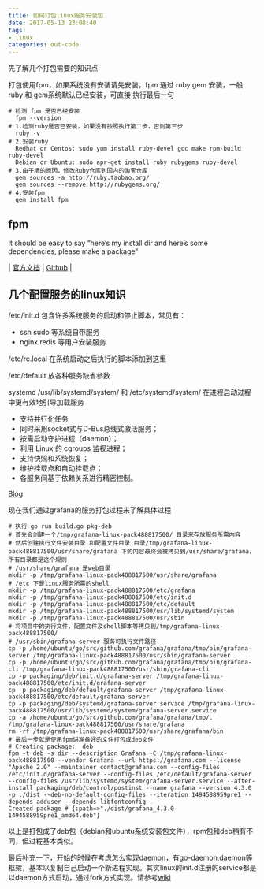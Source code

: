 ```yaml
---
title: 如何打包linux服务安装包
date: 2017-05-13 23:08:40
tags:
- linux
categories: out-code
---
```


先了解几个打包需要的知识点

打包使用fpm，如果系统没有安装请先安装，fpm 通过 ruby gem 安装，一般ruby 和 gem系统默认已经安装，可直接 执行最后一句

``` code
# 检测 fpm 是否已经安装
  fpm --version
# 1.检测ruby是否已安装，如果没有按照执行第二步，否则第三步
  ruby -v
# 2.安装ruby
  Redhat or Centos: sudo yum install ruby-devel gcc make rpm-build ruby-devel
  Debian or Ubuntu: sudo apr-get install ruby rubygems ruby-devel
# 3.由于墙的原因，修改Ruby仓库到国内的淘宝仓库
  gem sources -a http://ruby.taobao.org/
  gem sources --remove http://rubygems.org/
# 4.安装fpm
  gem install fpm
```
fpm  
---
It should be easy to say “here’s my install dir and here’s some dependencies; please make a package”

\| [官方文档](https://fpm.readthedocs.io/en/latest/)  | [Github](https://github.com/jordansissel/fpm)    |

几个配置服务的linux知识
---
/etc/init.d 包含许多系统服务的启动和停止脚本，常见有：
- ssh sudo 等系统自带服务
- nginx redis 等用户安装服务

/etc/rc.local 在系统启动之后执行的脚本添加到这里

/etc/default 放各种服务缺省参数

systemd  /usr/lib/systemd/system/ 和 /etc/systemd/system/  在进程启动过程中更有效地引导加载服务
- 支持并行化任务
- 同时采用socket式与D-Bus总线式激活服务；
- 按需启动守护进程（daemon）；
- 利用 Linux 的 cgroups 监视进程；
- 支持快照和系统恢复；
- 维护挂载点和自动挂载点；
- 各服务间基于依赖关系进行精密控制。

[Blog](https://blog.linuxeye.cn/400.html)

现在我们通过grafana的服务打包过程来了解具体过程

``` code
# 执行 go run build.go pkg-deb
# 首先会创建一个/tmp/grafana-linux-pack488817500/ 目录来存放服务所需内容
# 然后创建执行文件安装目录 和配置文件目录 目录/tmp/grafana-linux-pack488817500/usr/share/grafana 下的内容最终会被拷贝到/usr/share/grafana，所有目录都是这个规则
# /usr/share/grafana 是web目录
mkdir -p /tmp/grafana-linux-pack488817500/usr/share/grafana
# /etc 下是linux服务所需的shell
mkdir -p /tmp/grafana-linux-pack488817500/etc/grafana
mkdir -p /tmp/grafana-linux-pack488817500/etc/init.d
mkdir -p /tmp/grafana-linux-pack488817500/etc/default
mkdir -p /tmp/grafana-linux-pack488817500/usr/lib/systemd/system
mkdir -p /tmp/grafana-linux-pack488817500/usr/sbin
# 将项目中的执行文件，配置文件及shell脚本等拷贝到/tmp/grafana-linux-pack488817500/
# /usr/sbin/grafana-server 服务可执行文件路径
cp -p /home/ubuntu/go/src/github.com/grafana/grafana/tmp/bin/grafana-server /tmp/grafana-linux-pack488817500/usr/sbin/grafana-server
cp -p /home/ubuntu/go/src/github.com/grafana/grafana/tmp/bin/grafana-cli /tmp/grafana-linux-pack488817500/usr/sbin/grafana-cli
cp -p packaging/deb/init.d/grafana-server /tmp/grafana-linux-pack488817500/etc/init.d/grafana-server
cp -p packaging/deb/default/grafana-server /tmp/grafana-linux-pack488817500/etc/default/grafana-server
cp -p packaging/deb/systemd/grafana-server.service /tmp/grafana-linux-pack488817500/usr/lib/systemd/system/grafana-server.service
cp -a /home/ubuntu/go/src/github.com/grafana/grafana/tmp/. /tmp/grafana-linux-pack488817500/usr/share/grafana
rm -rf /tmp/grafana-linux-pack488817500/usr/share/grafana/bin
# 最后一步就是使用fpm讲准备好的文件打包成deb文件
# Creating package:  deb
fpm -t deb -s dir --description Grafana -C /tmp/grafana-linux-pack488817500 --vendor Grafana --url https://grafana.com --license "Apache 2.0" --maintainer contact@grafana.com --config-files /etc/init.d/grafana-server --config-files /etc/default/grafana-server --config-files /usr/lib/systemd/system/grafana-server.service --after-install packaging/deb/control/postinst --name grafana --version 4.3.0 -p ./dist --deb-no-default-config-files --iteration 1494588959pre1 --depends adduser --depends libfontconfig .
Created package # {:path=>"./dist/grafana_4.3.0-1494588959pre1_amd64.deb"}
```

以上是打包成了deb包（debian和ubuntu系统安装包文件），rpm包和deb稍有不同，但过程基本类似。

最后补充一下，开始的时候在考虑怎么实现daemon，有go-daemon,daemon等框架，基本以复制自己启动一个新进程实现。其实linux的init.d注册的service都是以daemon方式启动，通过fork方式实现。请参考[wiki](https://en.wikipedia.org/wiki/Daemon_(computing))

